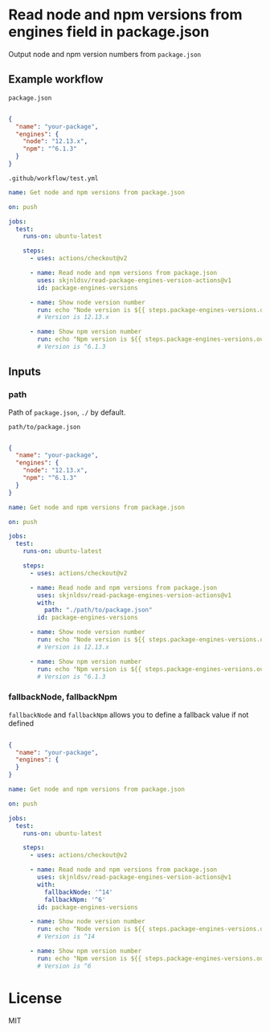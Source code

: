 # Read node and npm versions from engines field in package.json

Output node and npm version numbers from `package.json`

## Example workflow

`package.json`
```json

{
  "name": "your-package",
  "engines": {
    "node": "12.13.x",
    "npm": "^6.1.3"
  }
}
```

`.github/workflow/test.yml`
```yml
name: Get node and npm versions from package.json

on: push

jobs:
  test:
    runs-on: ubuntu-latest

    steps:
      - uses: actions/checkout@v2

      - name: Read node and npm versions from package.json
        uses: skjnldsv/read-package-engines-version-actions@v1
        id: package-engines-versions

      - name: Show node version number
        run: echo "Node version is ${{ steps.package-engines-versions.outputs.nodeVersion }}"
        # Version is 12.13.x

      - name: Show npm version number
        run: echo "Npm version is ${{ steps.package-engines-versions.outputs.npmVersion }}"
        # Version is ^6.1.3
```

## Inputs

### path

Path of `package.json`, `./` by default.

`path/to/package.json`
```json

{
  "name": "your-package",
  "engines": {
    "node": "12.13.x",
    "npm": "^6.1.3"
  }
}
```

```yml
name: Get node and npm versions from package.json

on: push

jobs:
  test:
    runs-on: ubuntu-latest

    steps:
      - uses: actions/checkout@v2

      - name: Read node and npm versions from package.json
        uses: skjnldsv/read-package-engines-version-actions@v1
        with: 
          path: "./path/to/package.json"
        id: package-engines-versions

      - name: Show node version number
        run: echo "Node version is ${{ steps.package-engines-versions.outputs.nodeVersion }}"
        # Version is 12.13.x

      - name: Show npm version number
        run: echo "Npm version is ${{ steps.package-engines-versions.outputs.npmVersion }}"
        # Version is ^6.1.3
```
### fallbackNode, fallbackNpm

`fallbackNode` and `fallbackNpm` allows you to define a fallback value if not defined

```json

{
  "name": "your-package",
  "engines": {
  }
}
```

```yml
name: Get node and npm versions from package.json

on: push

jobs:
  test:
    runs-on: ubuntu-latest

    steps:
      - uses: actions/checkout@v2

      - name: Read node and npm versions from package.json
        uses: skjnldsv/read-package-engines-version-actions@v1
        with: 
          fallbackNode: '^14'
          fallbackNpm: '^6'
        id: package-engines-versions

      - name: Show node version number
        run: echo "Node version is ${{ steps.package-engines-versions.outputs.nodeVersion }}"
        # Version is ^14

      - name: Show npm version number
        run: echo "Npm version is ${{ steps.package-engines-versions.outputs.npmVersion }}"
        # Version is ^6
```

# License

MIT
